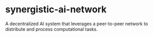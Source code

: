 # synergistic-ai-network
A decentralized AI system that leverages a peer-to-peer network to distribute and process computational tasks.
